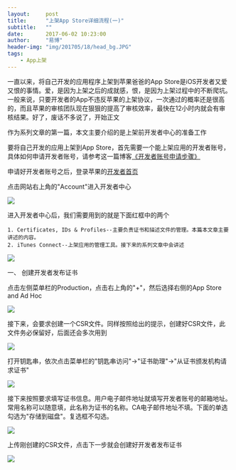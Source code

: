 ```yaml
---
layout:     post
title:      "上架App Store详细流程(一)"
subtitle:   ""
date:       2017-06-02 10:23:00
author:     "易博"
header-img: "img/201705/18/head_bg.JPG"
tags:
    - App上架
---
```


一直以来，将自己开发的应用程序上架到苹果爸爸的App Store是iOS开发者又爱又恨的事情。爱，是因为上架之后的成就感，恨，是因为上架过程中的不断爬坑。一般来说，只要开发者的App不违反苹果的上架协议，一次通过的概率还是很高的，而且苹果的审核团队现在狠狠的提高了审核效率，最快在12小时内就会有审核结果。好了，废话不多说了，开始正文

作为系列文章的第一篇，本文主要介绍的是上架前开发者中心的准备工作

要将自己开发的应用上架到App Store，首先需要一个能上架应用的开发者账号，具体如何申请开发者账号，请参考这一篇博客[《开发者账号申请步骤》](http://#)

申请好开发者账号之后，登录苹果的[开发者首页](https://developer.apple.com/)

点击网站右上角的"Account"进入开发者中心

![](http://www.xttxqjfg.cn/img/201706/02/01001.png)

进入开发者中心后，我们需要用到的就是下面红框中的两个

    1. Certificates, IDs & Profiles--主要负责证书和描述文件的管理。本篇本文章主要讲述的内容。
    2. iTunes Connect--上架应用的管理工具。接下来的系列文章中会讲述

![](http://www.xttxqjfg.cn/img/201706/02/01002.png)

一、 创建开发者发布证书

点击左侧菜单栏的Production，点击右上角的"+"，然后选择右侧的App Store and Ad Hoc

![](http://www.xttxqjfg.cn/img/201706/02/01003.png)


接下来，会要求创建一个CSR文件。同样按照给出的提示，创建好CSR文件，此文件务必保留好，后面还会多次用到

![](http://www.xttxqjfg.cn/img/201706/02/01004.png)

打开钥匙串，依次点击菜单栏的"钥匙串访问"->"证书助理"->"从证书颁发机构请求证书"

![](http://www.xttxqjfg.cn/img/201706/02/01005.png)

接下来按照要求填写证书信息。用户电子邮件地址就填写开发者账号的邮箱地址。常用名称可以随意填，此名称为证书的名称。CA电子邮件地址不填。下面的单选勾选为"存储到磁盘"。复选框不勾选。

![](http://www.xttxqjfg.cn/img/201706/02/01007.png)

上传刚创建的CSR文件，点击下一步就会创建好开发者发布证书

![](http://www.xttxqjfg.cn/img/201706/02/01008.png)









